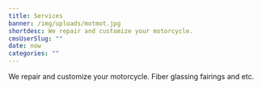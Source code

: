 ```yaml
---
title: Services
banner: /img/uploads/motmot.jpg
shortdesc: We repair and customize your motorcycle.
cmsUserSlug: ""
date: now
categories: ""
---
```


We repair and customize your motorcycle. Fiber glassing fairings and etc.